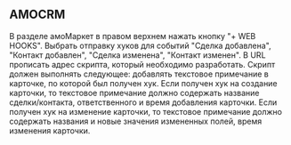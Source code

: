 ## AMOCRM
В разделе амоМаркет в правом верхнем нажать кнопку "+ WEB HOOKS". Выбрать отправку хуков для событий "Сделка добавлена", "Контакт добавлен", "Сделка изменена", "Контакт изменен". В URL прописать адрес скрипта, который необходимо разработать.
Скрипт должен выполнять следующее: добавлять текстовое примечание в карточке, по которой был получен хук. Если получен хук на создание карточки, то текстовое примечание должно содержать название сделки/контакта, ответственного и время добавления карточки. Если получен хук на изменение карточки, то текстовое примечание должно содержать названия и новые значения измененных полей, время изменения карточки.
